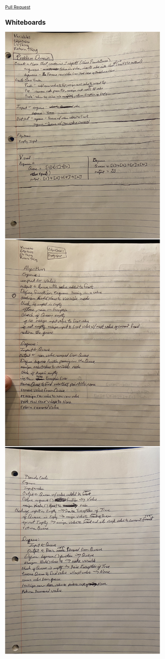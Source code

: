 




[Pull Request](https://github.com/NickDorkins/data-structures-and-algorithms/pull/9)


## Whiteboards

![page 1](assets/IMG_2710.JPG)
![page 2](assets/IMG_2711.JPG)
![page 3](assets/IMG_2712.JPG)